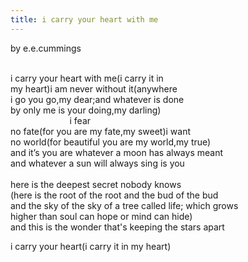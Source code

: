 ```yaml
---
title: i carry your heart with me
---
```

by e.e.cummings  
<br/>

i carry your heart with me(i carry it in  
my heart)i am never without it(anywhere  
i go you go,my dear;and whatever is done  
by only me is your doing,my darling)  
&nbsp;&nbsp;&nbsp;&nbsp;&nbsp;&nbsp;&nbsp;&nbsp;&nbsp;&nbsp;&nbsp;&nbsp;&nbsp;&nbsp;&nbsp;&nbsp;&nbsp;&nbsp;&nbsp;&nbsp;&nbsp;&nbsp;&nbsp;&nbsp;i fear  
no fate(for you are my fate,my sweet)i want  
no world(for beautiful you are my world,my true)  
and it’s you are whatever a moon has always meant  
and whatever a sun will always sing is you  
<br/>
here is the deepest secret nobody knows  
(here is the root of the root and the bud of the bud  
and the sky of the sky of a tree called life; which grows  
higher than soul can hope or mind can hide)  
and this is the wonder that's keeping the stars apart  
  
i carry your heart(i carry it in my heart)  
